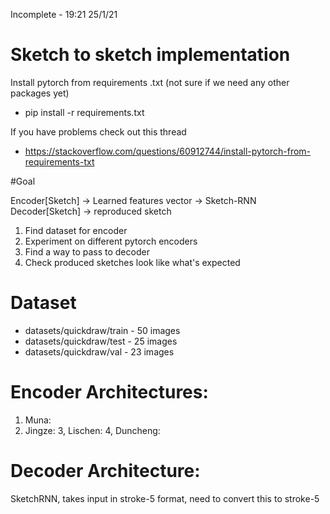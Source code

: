 Incomplete - 19:21 25/1/21

# Sketch to sketch implementation

Install pytorch from requirements .txt (not sure if we need any other packages yet) 

- pip install -r requirements.txt

If you have problems check out this thread

- https://stackoverflow.com/questions/60912744/install-pytorch-from-requirements-txt


#Goal

Encoder[Sketch] -> Learned features vector -> Sketch-RNN Decoder[Sketch] -> reproduced sketch

1. Find dataset for encoder
2. Experiment on different pytorch encoders
3. Find a way to pass to decoder
4. Check produced sketches look like what's expected

# Dataset

- datasets/quickdraw/train - 50 images
- datasets/quickdraw/test - 25 images
- datasets/quickdraw/val - 23 images

# Encoder Architectures:

1. Muna:
2. Jingze:
3, Lischen:
4, Duncheng:

# Decoder Architecture:

SketchRNN, takes input in stroke-5 format, need to convert this to stroke-5
